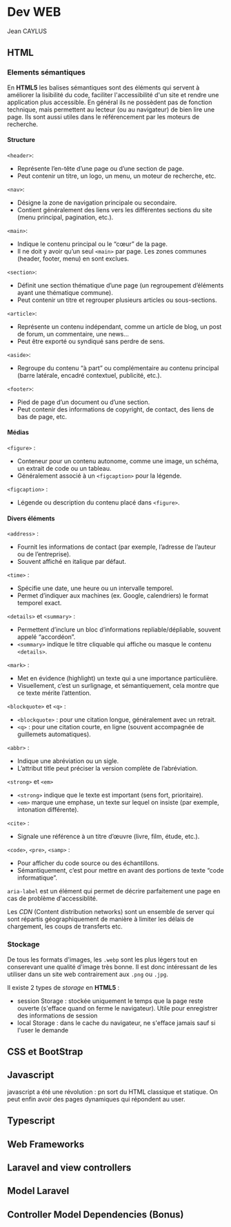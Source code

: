 # Dev WEB

Jean CAYLUS

## HTML

### Elements sémantiques 

En **HTML5** les balises sémantiques sont des éléments qui servent à améliorer la lisibilité du code, faciliter l'accessibilité d'un site et rendre une application plus accessible. En général ils ne possèdent pas de fonction technique, mais permettent au lecteur (ou au navigateur) de bien lire une page. Ils sont aussi utiles dans le référencement par les moteurs de recherche.

#### Structure

`<header>`:
- Représente l’en-tête d’une page ou d’une section de page.
- Peut contenir un titre, un logo, un menu, un moteur de recherche, etc.

`<nav>`:
- Désigne la zone de navigation principale ou secondaire.
- Contient généralement des liens vers les différentes sections du site (menu principal, pagination, etc.).

`<main>`:
- Indique le contenu principal ou le “cœur” de la page.
- Il ne doit y avoir qu’un seul `<main>` par page. Les zones communes (header, footer, menu) en sont exclues.

`<section>`:
- Définit une section thématique d’une page (un regroupement d’éléments ayant une thématique commune).
- Peut contenir un titre et regrouper plusieurs articles ou sous-sections.

`<article>`:
- Représente un contenu indépendant, comme un article de blog, un post de forum, un commentaire, une news…
- Peut être exporté ou syndiqué sans perdre de sens.

`<aside>`:
- Regroupe du contenu “à part” ou complémentaire au contenu principal (barre latérale, encadré contextuel, publicité, etc.).

`<footer>`:
- Pied de page d’un document ou d’une section.
- Peut contenir des informations de copyright, de contact, des liens de bas de page, etc.

#### Médias

`<figure>` :
- Conteneur pour un contenu autonome, comme une image, un schéma, un extrait de code ou un tableau.
- Généralement associé à un `<figcaption>` pour la légende.

`<figcaption>` :
- Légende ou description du contenu placé dans `<figure>`.

#### Divers éléments

`<address>` :
- Fournit les informations de contact (par exemple, l’adresse de l’auteur ou de l’entreprise).
- Souvent affiché en italique par défaut.

`<time>` :
- Spécifie une date, une heure ou un intervalle temporel.
- Permet d’indiquer aux machines (ex. Google, calendriers) le format temporel exact.

`<details>` et `<summary>` :
- Permettent d’inclure un bloc d’informations repliable/dépliable, souvent appelé “accordéon”.
- `<summary>` indique le titre cliquable qui affiche ou masque le contenu `<details>`.

`<mark>` :
- Met en évidence (highlight) un texte qui a une importance particulière.
- Visuellement, c’est un surlignage, et sémantiquement, cela montre que ce texte mérite l’attention.

`<blockquote>` et `<q>` :
- `<blockquote>` : pour une citation longue, généralement avec un retrait.
- `<q>` : pour une citation courte, en ligne (souvent accompagnée de guillemets automatiques).

`<abbr>` :
- Indique une abréviation ou un sigle.
- L’attribut title peut préciser la version complète de l’abréviation.

`<strong>` et `<em>`
- `<strong>` indique que le texte est important (sens fort, prioritaire).
- `<em>` marque une emphase, un texte sur lequel on insiste (par exemple, intonation différente).

`<cite>` :
- Signale une référence à un titre d’œuvre (livre, film, étude, etc.).

`<code>`, `<pre>`, `<samp>` :
- Pour afficher du code source ou des échantillons. 
- Sémantiquement, c’est pour mettre en avant des portions de texte “code informatique”.


`aria-label` est un élément qui permet de décrire parfaitement une page en cas de problème d'accessiblité. 

Les *CDN* (Content distribution networks) sont un ensemble de server qui sont répartis géographiquement de manière à limiter les délais de chargement, les coups de transferts etc.

### Stockage

De tous les formats d'images, les `.webp` sont les plus légers tout en conserevant une qualité d'image très bonne. Il est donc intéressant de les utiliser dans un site web contrairement aux `.png` ou `.jpg`.

Il existe 2 types de *storage* en **HTML5** : 

- session Storage : stockée uniquement le temps que la page reste ouverte (s'efface quand on ferme le navigateur). Utile pour enregistrer des informations de session
- local Storage : dans le cache du navigateur, ne s'efface jamais sauf si l'user le demande

## CSS et BootStrap

## Javascript

javascript a été une révolution : pn sort du HTML classique et statique. On peut enfin avoir des pages dynamiques qui répondent au user.

## Typescript

## Web Frameworks

## Laravel and view controllers

## Model Laravel

## Controller Model Dependencies (Bonus)
